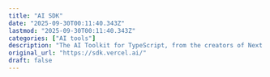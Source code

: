 ```yaml
---
title: "AI SDK"
date: "2025-09-30T00:11:40.343Z"
lastmod: "2025-09-30T00:11:40.343Z"
categories: ["AI tools"]
description: "The AI Toolkit for TypeScript, from the creators of Next.js."
original_url: "https://sdk.vercel.ai/"
draft: false
---
```

